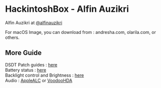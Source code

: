 # HackintoshBox - Alfin Auzikri

Alfin Auzikri at <a href="https://fb.me/alfinauzikrim">@alfinauzikri</a>

For macOS Image, you can download from : andresha.com, olarila.com, or others. <br />

## More Guide
DSDT Patch guides : <a href="https://www.tonymacx86.com/threads/guide-patching-laptop-dsdt-ssdts.152573/">here</a><br />
Battery status : <a href="https://www.tonymacx86.com/threads/guide-how-to-patch-dsdt-for-working-battery-status.116102/">here</a><br />
Backlight control and Brightness : <a href="https://www.tonymacx86.com/threads/guide-laptop-backlight-control-using-applebacklightfixup-kext.218222/">here</a> <br />
Audio : <a href="https://github.com/acidanthera/AppleALC">AppleALC</a> or <a href="https://sourceforge.net/projects/voodoohda/files/">VoodooHDA</a>

